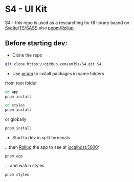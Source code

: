 # S4 - UI Kit
S4 - this repo is used as a researching for UI library based on [Svelte](https://svelte.dev)/[TS](https://www.typescriptlang.org/)/[SASS](https://sass-lang.com/dart-sass) also [pnpm](https://pnpm.io/)/[Rollup](https://rollupjs.org)

## Before starting dev:

- Clone the repo
```bash
git clone https://github.com/am35a/S4.git S4
```

- Use [pnpm](https://pnpm.io/) to install packages in same folders  

from root folder
```bash
cd app
pnpm install
```
```bash
cd styles
pnpm install
```
or globally
```bash
pnpm install
```

- Start to dev in split terminals

...then [Rollup](https://rollupjs.org) the app to see at [localhost:5000](http://localhost:5000):
```bash
pnpm app
```
... and watch styles
```bash
pnpm styles
```
